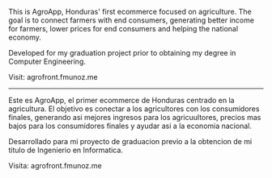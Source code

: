 This is AgroApp, Honduras' first ecommerce focused on agriculture. The goal is to connect farmers with end consumers, generating better income for farmers, lower prices for end consumers and helping the national economy.

Developed for my graduation project prior to obtaining my degree in Computer Engineering.

Visit:
agrofront.fmunoz.me

------------------------------------------------

Este es AgroApp, el primer ecommerce de Honduras centrado en la agricultura. El objetivo es conectar a los agricultores con los consumidores finales, generando asi mejores ingresos para los agricuultores, precios mas bajos para los consumidores finales y ayudar asi a la economia nacional.

Desarrollado para mi proyecto de graduacion previo a la obtencion de mi titulo de Ingenierio en Informatica.

Visita:
agrofront.fmunoz.me
